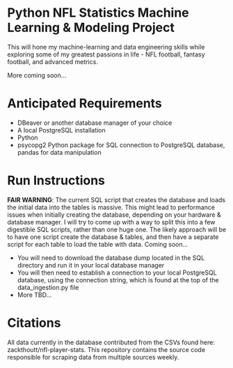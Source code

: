 # Python NFL Statistics Machine Learning & Modeling Project

This will hone my machine-learning and data engineering skills while exploring some of my greatest passions in life - NFL football, fantasy football, and advanced metrics.

More coming soon...

# Anticipated Requirements
* DBeaver or another database manager of your choice
* A local PostgreSQL installation
* Python
*  psycopg2 Python package for SQL connection to PostgreSQL database, pandas for data manipulation

# Run Instructions
**FAIR WARNING**: The current SQL script that creates the database and loads the initial data into the tables is massive. This might lead to performance issues when initially creating the database, depending on your hardware & database manager. I will try to come up with a way to split this into a few digestible SQL scripts, rather than one huge one. The likely approach will be to have one script create the database & tables, and then have a separate script for each table to load the table with data. Coming soon...
* You will need to download the database dump located in the SQL directory and run it in your local database manager
* You will then need to establish a connection to your local PostgreSQL database, using the connection string, which is found at the top of the data_ingestion.py file
* More TBD...

# Citations
All data currently in the database contributed from the CSVs found here: zackthoutt/nfl-player-stats. This repository contains the source code responsible for scraping data from multiple sources weekly.
